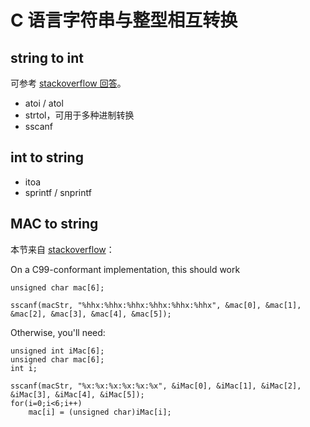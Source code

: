C 语言字符串与整型相互转换
==========================

## string to int

可参考 [stackoverflow 回答](http://stackoverflow.com/questions/10156409/convert-hex-string-char-to-int)。

* atoi / atol
* strtol，可用于多种进制转换
* sscanf

## int to string

* itoa
* sprintf / snprintf

## MAC to string
本节来自 [stackoverflow](http://stackoverflow.com/questions/12772685/how-to-convert-mac-string-to-a-byte-address-in-c)：

On a C99-conformant implementation, this should work

```
unsigned char mac[6];

sscanf(macStr, "%hhx:%hhx:%hhx:%hhx:%hhx:%hhx", &mac[0], &mac[1], &mac[2], &mac[3], &mac[4], &mac[5]);
```

Otherwise, you'll need:

```
unsigned int iMac[6];
unsigned char mac[6];
int i;

sscanf(macStr, "%x:%x:%x:%x:%x:%x", &iMac[0], &iMac[1], &iMac[2], &iMac[3], &iMac[4], &iMac[5]);
for(i=0;i<6;i++)
    mac[i] = (unsigned char)iMac[i];
```
